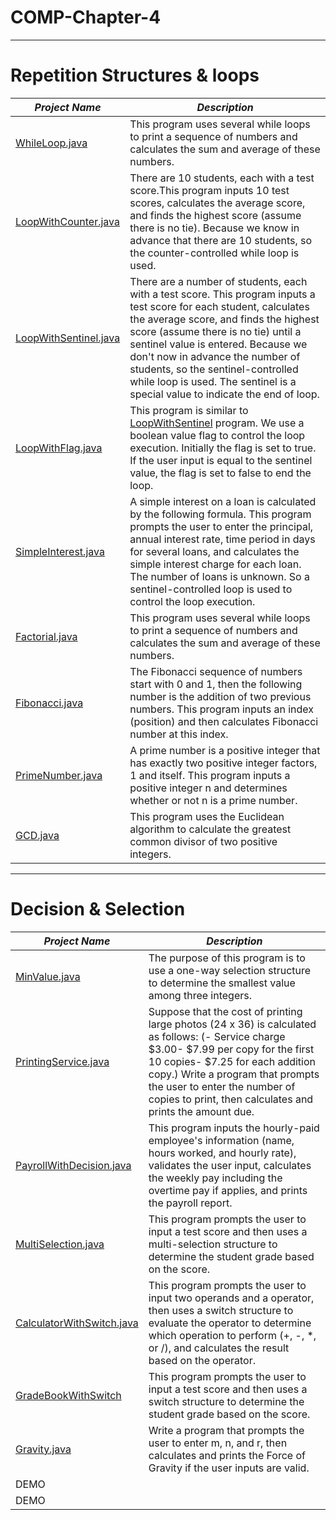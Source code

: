 # COMP-Chapter-4




---
# Repetition Structures & loops
**_Project Name_**  | **_Description_**
------------- | -------------
[WhileLoop.java](https://github.com/taylankalkan01/COMP-Chapter-4/blob/master/Repetition%20Structures%20%26%20loops/src/WhileLoop.java)  | This program uses several while loops to print a sequence of numbers and calculates the sum and average of these numbers.
[LoopWithCounter.java](https://github.com/taylankalkan01/COMP-Chapter-4/blob/master/Repetition%20Structures%20%26%20loops/src/LoopWithCounter.java) | There are 10 students, each with a test score.This program inputs 10 test scores, calculates the average score, and finds the highest score (assume there is no tie). Because we know in advance that there are 10 students, so the counter-controlled while loop is used.
[LoopWithSentinel.java](https://github.com/taylankalkan01/COMP-Chapter-4/blob/master/Repetition%20Structures%20%26%20loops/src/LoopWithSentinel.java)  | There are a number of students, each with a test score. This program inputs a test score for each student, calculates the average score, and finds the highest score (assume there is no tie) until a sentinel value is entered. Because we don't now in advance the number of students, so the sentinel-controlled while loop is used. The sentinel is a special value to indicate the end of loop.
[LoopWithFlag.java](https://github.com/taylankalkan01/COMP-Chapter-4/blob/master/Repetition%20Structures%20%26%20loops/src/LoopWithFlag.java)  | This program is similar to [LoopWithSentinel](https://github.com/taylankalkan01/COMP-Chapter-4/blob/master/Repetition%20Structures%20%26%20loops/src/LoopWithSentinel.java) program. We use a boolean value flag to control the loop execution. Initially the flag is set to true. If the user input is equal to the sentinel value, the flag is set to false to end the loop.
[SimpleInterest.java](https://github.com/taylankalkan01/COMP-Chapter-4/blob/master/Repetition%20Structures%20%26%20loops/src/SimpleInterest.java)  | A simple interest on a loan is calculated by the following formula. This program prompts the user to enter the principal, annual interest rate, time period in days for several loans, and calculates the simple interest charge for each loan. The number of loans is unknown. So a sentinel-controlled loop is used to control the loop execution.
[Factorial.java](https://github.com/taylankalkan01/COMP-Chapter-4/blob/master/Repetition%20Structures%20%26%20loops/src/Factorial.java) | This program uses several while loops to print a sequence of numbers and calculates the sum and average of these numbers.
[Fibonacci.java](https://github.com/taylankalkan01/COMP-Chapter-4/blob/master/Repetition%20Structures%20%26%20loops/src/Fibonacci.java)  |  The Fibonacci sequence of numbers start with 0 and 1, then the following number is the addition of two previous numbers. This program inputs an index (position) and then calculates Fibonacci number at this index.
[PrimeNumber.java ](https://github.com/taylankalkan01/COMP-Chapter-4/blob/master/Repetition%20Structures%20%26%20loops/src/PrimeNumber.java) | A prime number is a positive integer that has exactly two positive integer factors, 1 and itself. This program inputs a positive integer n and determines whether or not n is a prime number.
[GCD.java](https://github.com/taylankalkan01/COMP-Chapters_Java/blob/master/Repetition%20Structures%20%26%20loops/src/GCD.java) | This program uses the Euclidean algorithm to calculate the greatest common divisor of two positive integers.
---
# Decision & Selection
**_Project Name_**  | **_Description_**
------------- | -------------
[MinValue.java](https://github.com/taylankalkan01/COMP-Chapters_Java/blob/master/Decision%20%26%20Selection/src/MinValue.java)  | The purpose of this program is to use a one-way selection structure to determine the smallest value among three integers.
[PrintingService.java](https://github.com/taylankalkan01/COMP-Chapters_Java/blob/master/Decision%20%26%20Selection/src/PrintingService.java)  | Suppose that the cost of printing large photos (24 x 36) is calculated as follows: (- Service charge $3.00- $7.99 per copy for the first 10 copies- $7.25 for each addition copy.) Write a program that prompts the user to enter the number of copies to print, then calculates and prints the amount due.
[PayrollWithDecision.java](https://github.com/taylankalkan01/COMP-Chapters_Java/blob/master/Decision%20%26%20Selection/src/PayrollWithDecision.java) |This program inputs the hourly-paid employee's information (name, hours worked, and hourly rate), validates the user input, calculates the weekly pay including the overtime pay if applies, and prints the payroll report.
[MultiSelection.java](https://github.com/taylankalkan01/COMP-Chapters_Java/blob/master/Decision%20%26%20Selection/src/MultiSelection.java)  | This program prompts the user to input a test score and then uses a multi-selection structure to determine the student grade based on the score.
[CalculatorWithSwitch.java](https://github.com/taylankalkan01/COMP-Chapters_Java/blob/master/Decision%20%26%20Selection/src/CalculatorWithSwitch.java)  | This program prompts the user to input two operands and a operator, then uses a switch structure to evaluate the operator to determine which operation to perform (+, -, *, or /), and calculates the result based on the operator.
[GradeBookWithSwitch](https://github.com/taylankalkan01/COMP-Chapters_Java/blob/master/Decision%20%26%20Selection/src/GradeBookWithSwitch.java)  | This program prompts the user to input a test score and then uses a switch structure to determine the student grade based on the score.
[Gravity.java](https://github.com/taylankalkan01/COMP-Chapters_Java/blob/master/Decision%20%26%20Selection/src/Gravity.java)  | Write a program that prompts the user to enter m, n, and r, then calculates and prints the Force of Gravity if the user inputs are valid.
DEMO  |
DEMO  | 

